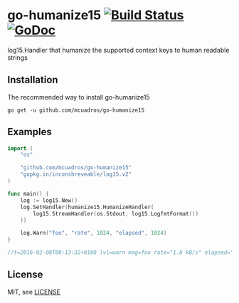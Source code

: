 go-humanize15 [![Build Status](https://travis-ci.org/mcuadros/go-humanize15.png?branch=master)](https://travis-ci.org/mcuadros/go-humanize15) [![GoDoc](https://godoc.org/github.com/mcuadros/go-humanize15?status.png)](http://godoc.org/github.com/mcuadros/go-humanize15)
=============

log15.Handler that humanize the supported context keys to human readable strings

Installation
------------

The recommended way to install go-humanize15

```
go get -u github.com/mcuadros/go-humanize15
```

Examples
--------

```go
import (
    "os"

    "github.com/mcuadros/go-humanize15"
    "gopkg.in/inconshreveable/log15.v2"
)

func main() {
    log := log15.New()
    log.SetHandler(humanize15.HumanizeHandler(
        log15.StreamHandler(os.Stdout, log15.LogfmtFormat())
    ))

    log.Warn("foo", "rate", 1024, "elapsed", 1024)
}

//t=2016-02-08T00:13:32+0100 lvl=warn msg=foo rate="1.0 kB/s" elapsed="1.024µs"
```

License
-------

MIT, see [LICENSE](LICENSE)
